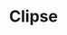 ---
title: "Clipse"
summary: "Clipse, also known as The Clipse, is an American hip hop duo, chiefly active from 1994 to 2010. It consists of brothers Gene \"No Malice\" and Terrence \"Pusha T\" Thornton. Pusha T was known as Terrar during the group's early years, while No Malice was originally known as Malicious, then changed his stage name to Malice soon after the group's formation, before changing it again to No Malice in 2012 following a conversion to Christianity. The duo were based in Virginia Beach, Virginia, and were heavily affiliated with producer and fellow Virginia Beach native, Pharrell Williams, who convinced the two in 1992 to be a rap duo instead of solo artists. Williams would go on to serve as their label head, main producer and frequent guest artist through most of their career. The duo frequently rapped about the drug dealing they had done in their youth. Clipse was integral in establishing Virginia as one of the East Coast's strongholds in hip hop.In 1996, with Williams' help, Clipse got a record deal with Elektra Records, and recorded what would have been their debut album, Exclusive Audio Footage. However, the album was shelved, and the duo dropped by the label, after poor sales for the album's lead single, \"The Funeral\". In 2001, Williams signed the duo to Arista Records as the first artists on his recently-established Star Trak imprint. The duo released their debut album, Lord Willin', in 2002. It debuted at number 4 on the Billboard 200 and received widely positive reviews from critics. The album was certified RIAA gold 2 months later.After a several-year delay due to record-label reshuffling, the duo's second album, Hell Hath No Fury, was released in 2006. Despite modest sales, it received widespread critical acclaim and is considered to be one of the best albums of the 2000s. A third album, Til the Casket Drops, was released in 2009. In 2010 the duo went on hiatus and both members pursued solo careers.
In 2019, Clipse officially reunited when they were guest artists on Kanye West's song \"Use This Gospel\". They have since then appeared as guest artists on several artists' songs, and No Malice appeared on Pusha T's song \"I Pray For You\" from his 2022 album It's Almost Dry."
slug: "clipse"
image: "clipse.jpg"
apple_music_artist_url: "https://music.apple.com/gb/artist/clipse/627567"
wikipedia_url: "https://en.wikipedia.org/wiki/Clipse"
---